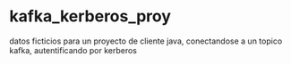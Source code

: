 # kafka_kerberos_proy

datos ficticios para un proyecto de cliente java, conectandose a un topico kafka, autentificando por kerberos
